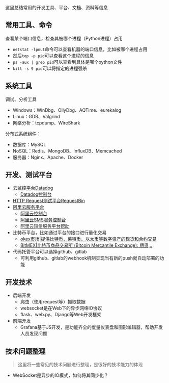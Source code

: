 这里总结常用的开发工具、平台、文档、资料等信息

## 常用工具、命令

查看某个端口信息，检查其被哪个进程（Python进程）占用

* `netstat -lpnut`命令可以查看机器的端口信息，比如被哪个进程占用
* 然后`top -p pid`可以查看这个进程的信息
* `ps -aux | grep pid`可以查看到具体是哪个python文件
* `kill -s 9 pid`可以将指定的进程强杀

## 系统工具

调试、分析工具

* Windows：WinDbg、OllyDbg、AQTime、eurekalog
* Linux：GDB、Valgrind
* 网络分析：tcpdump、WireShark

分布式系统组件：

* 数据库：MySQL
* NoSQL：Redis、MongoDB、InfluxDB、Memcached
* 服务器：Nginx、Apache、Docker

## 开发、测试平台

* [云监控平台Datadog](https://www.datadoghq.com/)
	* [Datadog控制台](https://app.datadoghq.com/)
* [HTTP Request测试平台RequestBin](https://requestb.in)
* [阿里云服务平台](https://help.aliyun.com/contact/school.htm?spm=5176.product44282.201511181.2.R7m4qU)
	* [阿里云控制台](https://home.console.aliyun.com/new)
	* [阿里云SMS服务控制台](https://dysms.console.aliyun.com/dysms.htm?spm=5176.8911205.101.190.3b317f17Nwli0I#/)
	* [阿里云短信服务平台帮助](https://help.aliyun.com/product/44282.html)
* 比特币平台，比如通过平台的接口进行量化交易
	* [okex市场|提供比特币、莱特币、以太币等数字资产的现货和合约交易](https://www.okex.com)
	* [BitMEX|比特币商品交易所 (Bitcoin Mercantile Exchange): 期货,..](https://www.bitmex.com)
* 代码托管平台可以选择github、gitlab
	* 可利用github、gitlab的webhook机制实现当有新的push就自动部署的功能

## 开发技术

* 后端开发
	* 爬虫（使用request等）抓取数据
	* websocket是在Web下的异步网络IO协议
	* flask、web.py、Django等Web开发框架
* 前端开发
	* Grafana基于JS开发，是功能齐全的度量仪表盘和图形编辑器，帮助开发人员发现问题

## 技术问题整理

>这里将一些常见的技术问题进行整理，是很好的技术能力的体现

* WebSocket是异步的IO模式，如何将其同步化？
